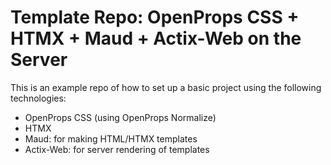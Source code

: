 # Template Repo: OpenProps CSS + HTMX + Maud + Actix-Web on the Server

This is an example repo of how to set up a basic project using the following technologies:

- OpenProps CSS (using OpenProps Normalize)
- HTMX
- Maud: for making HTML/HTMX templates
- Actix-Web: for server rendering of templates